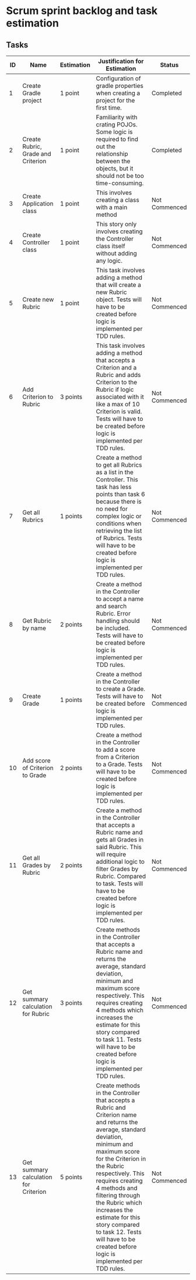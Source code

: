 # Scrum sprint backlog and task estimation

## Tasks

| ID  | Name  | Estimation  | Justification for Estimation  | Status  |
|---|---|---|---|---|
| 1 | Create Gradle project |  1 point | Configuration of gradle properties when creating a project for the first time.  | Completed  |
| 2 | Create Rubric, Grade and Criterion |  1 point | Familiarity with crating POJOs. Some logic is required to find out the relationship between the objects, but it should not be too time-consuming.  | Completed  |
| 3 | Create Application class  |  1 point | This involves creating a class with a main method  |  Not Commenced |
| 4 | Create Controller class  |  1 point | This story only involves creating the Controller class itself without adding any logic.  |  Not Commenced |
| 5 | Create new Rubric  | 1 point  | This task involves adding a method that will create a new Rubric object. Tests will have to be created before logic is implemented per TDD rules.  | Not Commenced  |
| 6 | Add Criterion to Rubric  | 3 points  | This task involves adding a method that accepts a Criterion and a Rubric and adds Criterion to the Rubric if logic associated with it like a max of 10 Criterion is valid. Tests will have to be created before logic is implemented per TDD rules.  | Not Commenced  |
| 7 | Get all Rubrics  | 1 points  | Create a method to get all Rubrics as a list in the Controller. This task has less points than task 6 because there is no need for complex logic or conditions when retrieving the list of Rubrics. Tests will have to be created before logic is implemented per TDD rules.  | Not Commenced  |
| 8 | Get Rubric by name  | 2 points  | Create a method in the Controller to accept a name and search Rubric. Error handling should be included. Tests will have to be created before logic is implemented per TDD rules.  | Not Commenced  |
| 9 | Create Grade  | 1 points  | Create a method in the Controller to create a Grade. Tests will have to be created before logic is implemented per TDD rules.  | Not Commenced  |
| 10 | Add score of Criterion to Grade  | 2 points  | Create a method in the Controller to add a score from a Criterion to a Grade. Tests will have to be created before logic is implemented per TDD rules.  | Not Commenced  |
| 11 | Get all Grades by Rubric  | 2 points  | Create a method in the Controller that accepts a Rubric name and gets all Grades in said Rubric. This will require additional logic to filter Grades by Rubric. Compared to task. Tests will have to be created before logic is implemented per TDD rules.  | Not Commenced  |
| 12 | Get summary calculation for Rubric  | 3 points  | Create methods in the Controller that accepts a Rubric name and returns the average, standard deviation, minimum and maximum score respectively. This requires creating 4 methods which increases the estimate for this story compared to task 11. Tests will have to be created before logic is implemented per TDD rules.  | Not Commenced  |
| 13 | Get summary calculation for Criterion  | 5 points  | Create methods in the Controller that accepts a Rubric and Criterion name and returns the average, standard deviation, minimum and maximum score for the Criterion in the Rubric respectively. This requires creating 4 methods and filtering through the Rubric which increases the estimate for this story compared to task 12. Tests will have to be created before logic is implemented per TDD rules.  | Not Commenced  |
